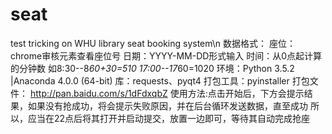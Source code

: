 # seat
test tricking on WHU library seat booking system\n
数据格式：
座位：chrome审核元素查看座位号
日期：YYYY-MM-DD形式输入
时间：从0点起计算的分钟数 如8:30--8*60+30=510 17:00--17*60=1020
环境：Python 3.5.2 |Anaconda 4.0.0 (64-bit)
库：requests、pyqt4
打包工具：pyinstaller
打包文件：
http://pan.baidu.com/s/1dFdxqbZ 
使用方法:点击开始后，下方会提示结果，如果没有抢成功，将会提示失败原因，并在后台循环发送数据，直至成功
所以，应当在22点后将其打开并启动提交，放置一边即可，等待其自动完成抢座
